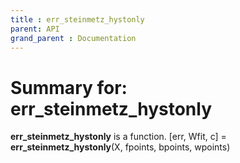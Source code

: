 ```yaml
---
title : err_steinmetz_hystonly
parent: API
grand_parent : Documentation
---
```

# Summary for: **err_steinmetz_hystonly**

**err_steinmetz_hystonly** is a function.
[err, Wfit, c] = **err_steinmetz_hystonly**(X, fpoints, bpoints, wpoints)

